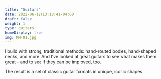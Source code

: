 ```yaml
---
title: "Guitars"
date: 2022-06-19T13:18:41-04:00
draft: false
weight: 1
type: guitars
homeDisplay: true
img: MM-01.jpg
---
```


I build with strong, traditional methods: hand-routed bodies, hand-shaped necks, and more. And I've looked at great guitars to see what makes them great - and to see if they can be improved, too.

The result is a set of classic guitar formats in unique, iconic shapes. 